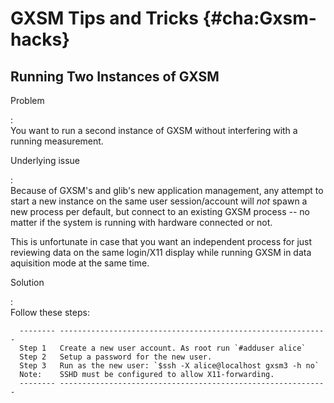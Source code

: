 # GXSM Tips and Tricks {#cha:Gxsm-hacks}

## Running Two Instances of GXSM

Problem

:   \
    You want to run a second instance of GXSM without interfering with a
    running measurement.

Underlying issue

:   \
    Because of GXSM's and glib's new application management, any attempt
    to start a new instance on the same user session/account will *not*
    spawn a new process per default, but connect to an existing GXSM
    process -- no matter if the system is running with hardware
    connected or not.

This is unfortunate in case that you want an independent process for
just reviewing data on the same login/X11 display while running
GXSM in data aquisition mode at the same time.

Solution

:   \
    Follow these steps:

      -------- ------------------------------------------------------------
      Step 1   Create a new user account. As root run `#adduser alice`
      Step 2   Setup a password for the new user.
      Step 3   Run as the new user: `$ssh -X alice@localhost gxsm3 -h no`
      Note:    SSHD must be configured to allow X11-forwarding.
      -------- ------------------------------------------------------------
